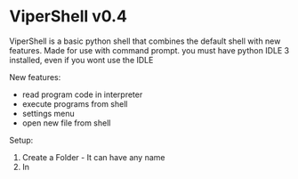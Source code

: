 # ViperShell v0.4

ViperShell is a basic python shell that combines the default shell with new features. Made for use with command prompt. you must have python IDLE 3 installed, even if you wont use the IDLE

New features:
- read program code in interpreter
- execute programs from shell
- settings menu
- open new file from shell

Setup:
1. Create a Folder - It can have any name
2. In 
